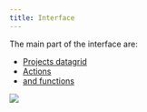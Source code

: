 ```yaml
---
title: Interface
---
```


The main part of the interface are:

- [Projects datagrid](/documentation/interface/project-datagrid)
- [Actions](/documentation/interface/actions-datagrid)
- [and functions](/documentation/interface/functions-datagrid)

![](/images/interface.jpg)